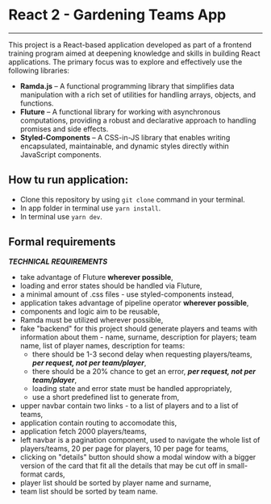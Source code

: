 
# React 2 - Gardening Teams App

***

This project is a React-based application developed as part of a frontend training program aimed at deepening knowledge and skills in building React applications. The primary focus was to explore and effectively use the following libraries:

* **Ramda.js** – A functional programming library that simplifies data manipulation with a rich set of utilities for handling arrays, objects, and functions.
* **Fluture** – A functional library for working with asynchronous computations, providing a robust and declarative approach to handling promises and side effects.
* **Styled-Components** – A CSS-in-JS library that enables writing encapsulated, maintainable, and dynamic styles directly within JavaScript components.

## How tu run application:
* Clone this repository by using `git clone` command in your terminal.
* In app folder in terminal use `yarn install`.
* In terminal use `yarn dev`.


## Formal requirements

***TECHNICAL REQUIREMENTS***
* take advantage of Fluture **wherever possible**,
* loading and error states should be handled via Fluture,
* a minimal amount of .css files - use styled-components instead,
* application takes advantage of pipeline operator **wherever possible**,
* components and logic aim to be reusable,
* Ramda must be utilized wherever possible,
* fake "backend" for this project should generate players and teams with information about them - name, surname, description  for players; team name, list of player names, description for teams:
  * there should be 1-3 second delay when requesting players/teams, ***per request, not per team/player***,
  * there should be a 20% chance to get an error, ***per request, not per team/player***,
  * loading state and error state must be handled appropriately,
  * use a short predefined list to generate from,
* upper navbar contain two links - to a list of players and to a list of teams,
* application contain routing to accomodate this,
* application fetch 2000 players/teams,
* left navbar is a pagination component, used to navigate the whole list of players/teams, 20 per page for players, 10 per page for teams,
* clicking on "details" button should show a modal window with a bigger version of the card that fit all the details that may be cut off in small-format cards,
* player list should be sorted by player name and surname,
* team list should be sorted by team name.
